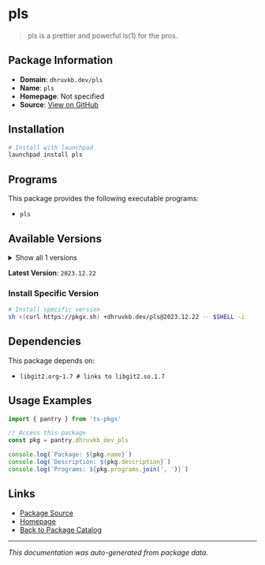 # pls

> pls is a prettier and powerful ls(1) for the pros.

## Package Information

- **Domain**: `dhruvkb.dev/pls`
- **Name**: `pls`
- **Homepage**: Not specified
- **Source**: [View on GitHub](https://github.com/pkgxdev/pantry/tree/main/projects/dhruvkb.dev/pls/package.yml)

## Installation

```bash
# Install with launchpad
launchpad install pls
```

## Programs

This package provides the following executable programs:

- `pls`

## Available Versions

<details>
<summary>Show all 1 versions</summary>

- `2023.12.22`

</details>

**Latest Version**: `2023.12.22`

### Install Specific Version

```bash
# Install specific version
sh <(curl https://pkgx.sh) +dhruvkb.dev/pls@2023.12.22 -- $SHELL -i
```

## Dependencies

This package depends on:

- `libgit2.org~1.7 # links to libgit2.so.1.7`

## Usage Examples

```typescript
import { pantry } from 'ts-pkgx'

// Access this package
const pkg = pantry.dhruvkb_dev_pls

console.log(`Package: ${pkg.name}`)
console.log(`Description: ${pkg.description}`)
console.log(`Programs: ${pkg.programs.join(', ')}`)
```

## Links

- [Package Source](https://github.com/pkgxdev/pantry/tree/main/projects/dhruvkb.dev/pls/package.yml)
- [Homepage](#)
- [Back to Package Catalog](../package-catalog.md)

---

*This documentation was auto-generated from package data.*
